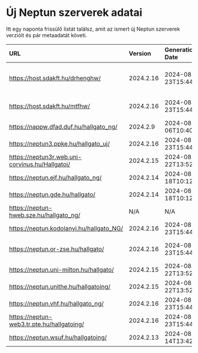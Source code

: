 # Új Neptun szerverek adatai

Itt egy naponta frissülő listát találsz, amit az ismert új Neptun szerverek verzióit és pár metaadatát követi.

| URL                                             | Version   | Generation Date     | Organization Name                         | Captcha Required |
|:----------------------------------------------|:--------|:------------------|:----------------------------------------|:---------------|
| https://host.sdakft.hu/drhenghw/                | 2024.2.16 | 2024-08-23T15:44:07 | Debreceni Református Hittudományi Egyetem | 3                |
| https://host.sdakft.hu/mtfhw/                   | 2024.2.16 | 2024-08-23T15:44:07 | Magyar Táncművészeti Egyetem              | 3                |
| https://nappw.dfad.duf.hu/hallgato_ng/          | 2024.2.9  | 2024-08-06T10:40:58 | Dunaújvárosi Egyetem                      | 3                |
| https://neptun3.ppke.hu/hallgato_uj/            | 2024.2.16 | 2024-08-23T15:44:07 | Pázmány Péter Katolikus Egyetem           | 3                |
| https://neptun3r.web.uni-corvinus.hu/Hallgatoi/ | 2024.2.15 | 2024-08-22T13:52:39 | Budapesti Corvinus Egyetem                | 3                |
| https://neptun.ejf.hu/hallgato_ng/              | 2024.2.14 | 2024-08-18T10:12:12 | Eötvös József Főiskola                    | 3                |
| https://neptun.gde.hu/hallgato/                 | 2024.2.14 | 2024-08-18T10:12:12 | Gábor Dénes Egyetem                       | 3                |
| https://neptun-hweb.sze.hu/hallgato_ng/         | N/A       | N/A                 | N/A                                       | N/A              |
| https://neptun.kodolanyi.hu/hallgato_NG/        | 2024.2.16 | 2024-08-23T15:44:07 | Kodolányi János Egyetem                   | 3                |
| https://neptun.or-zse.hu/hallgato/              | 2024.2.16 | 2024-08-23T15:44:07 | Országos Rabbiképző - Zsidó Egyetem       | 3                |
| https://neptun.uni-milton.hu/hallgato/          | 2024.2.15 | 2024-08-22T13:52:39 | Milton Friedman Egyetem                   | 3                |
| https://neptun.unithe.hu/hallgatoing/           | 2024.2.15 | 2024-08-22T13:52:39 | Tokaj-Hegyalja Egyetem                    | 1                |
| https://neptun.vhf.hu/hallgato_ng/              | 2024.2.16 | 2024-08-23T15:44:07 | Veszprémi Érseki Főiskola                 | 3                |
| https://neptun-web3.tr.pte.hu/hallgatoing/      | 2024.2.16 | 2024-08-23T15:44:07 | Pécsi Tudományegyetem                     | 3                |
| https://neptun.wsuf.hu/hallgatoing/             | 2024.2.13 | 2024-08-14T13:42:10 | Wekerle Sándor Üzleti Főiskola            | 3                |